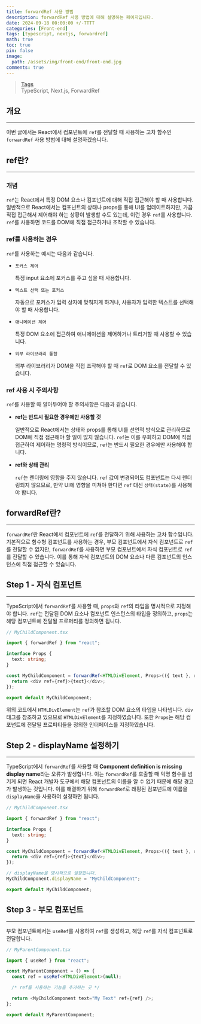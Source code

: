 ```yaml
---
title: forwardRef 사용 방법
description: forwardRef 사용 방법에 대해 설명하는 페이지입니다.
date: 2024-09-18 00:00:00 +/-TTTT
categories: [Front-end]
tags: [typescript, nextjs, forwardref]
math: true
toc: true
pin: false
image:
  path: /assets/img/front-end/front-end.jpg
comments: true
---
```


<blockquote class="prompt-info"><p><strong><u>Tags</u></strong> <br />
TypeScript, Next.js, ForwardRef</p></blockquote>

## 개요

<hr />

이번 글에서는 React에서 컴포넌트에 `ref`를 전달할 때 사용하는 고차 함수인 `forwardRef` 사용 방법에 대해 설명하겠습니다.

## ref란?

<hr />

### 개념

`ref`는 React에서 특정 DOM 요소나 컴포넌트에 대해 직접 접근해야 할 때 사용합니다. 일반적으로 React에서는 컴포넌트의 상태나 props를 통해 UI를 업데이트하지만, 가끔 직접 접근해서 제어해야 하는 상황이 발생할 수도 있는데, 이런 경우 `ref`를 사용합니다. `ref`를 사용하면 코드를 DOM에 직접 접근하거나 조작할 수 있습니다.

### ref를 사용하는 경우

`ref`를 사용하는 예시는 다음과 같습니다.

- `포커스 제어`

  특정 input 요소에 포커스를 주고 싶을 때 사용합니다.

- `텍스트 선택 또는 포커스`

  자동으로 포커스가 입력 상자에 맞춰지게 하거나, 사용자가 입력한 텍스트를 선택해야 할 때 사용합니다.

- `애니메이션 제어`

  특정 DOM 요소에 접근하여 애니메이션을 제어하거나 트리거할 때 사용할 수 있습니다.

- `외부 라이브러리 통합`

  외부 라이브러리가 DOM을 직접 조작해야 할 때 `ref`로 DOM 요소를 전달할 수 있습니다.

### ref 사용 시 주의사항

`ref`를 사용할 때 알아두어야 할 주의사항은 다음과 같습니다.

- <b>ref는 반드시 필요한 경우에만 사용할 것</b>

  일반적으로 React에서는 상태와 props를 통해 UI를 선언적 방식으로 관리하므로 DOM에 직접 접근해야 할 일이 많지 않습니다. `ref`는 이를 우회하고 DOM에 직접 접근하여 제어하는 명령적 방식이므로, `ref`는 반드시 필요한 경우에만 사용해야 합니다.

- <b>ref와 상태 관리</b>

  `ref`는 렌더링에 영향을 주지 않습니다. `ref` 값이 변경되어도 컴포넌트는 다시 렌더링되지 않으므로, 만약 UI에 영향을 미쳐야 한다면 `ref` 대신 `상태(state)`를 사용해야 합니다.

## forwardRef란?

<hr />

`forwardRef`란 React에서 컴포넌트에 `ref`를 전달하기 위해 사용하는 고차 함수입니다. 기본적으로 함수형 컴포넌트를 사용하는 경우, 부모 컴포넌트에서 자식 컴포넌트로 `ref`를 전달할 수 없지만, `forwardRef`를 사용하면 부모 컴포넌트에서 자식 컴포넌트로 `ref`를 전달할 수 있습니다. 이를 통해 자식 컴포넌트의 DOM 요소나 다른 컴포넌트의 인스턴스에 직접 접근할 수 있습니다.

## Step 1 - 자식 컴포넌트

<hr />

TypeScript에서 `forwardRef`를 사용할 때, `props`와 `ref`의 타입을 명시적으로 지정해야 합니다. `ref`는 전달된 DOM 요소나 컴포넌트 인스턴스의 타입을 정의하고, `props`는 해당 컴포넌트에 전달될 프로퍼티를 정의하면 됩니다.

```typescript
// MyChildComponent.tsx

import { forwardRef } from "react";

interface Props {
  text: string;
}

const MyChildComponent = forwardRef<HTMLDivElement, Props>(({ text }, ref) => {
  return <div ref={ref}>{text}</div>;
});

export default MyChildComponent;
```

위의 코드에서 `HTMLDivElement`는 `ref`가 참조할 DOM 요소의 타입을 나타냅니다. `div` 태그를 참조하고 있으므로 `HTMLDivElement`를 지정하였습니다. 또한 `Props`는 해당 컴포넌트에 전달될 프로퍼티들을 정의한 인터페이스를 지정하였습니다.

## Step 2 - displayName 설정하기

<hr />

TypeScript에서 `forwardRef`를 사용할 때 **Component definition is missing display name**라는 오류가 발생합니다. 이는 `forwardRef`를 호출할 때 익명 함수를 넘기게 되면 React 개발자 도구에서 해당 컴포넌트의 이름을 알 수 없기 때문에 해당 경고가 발생하는 것입니다. 이를 해결하기 위해 `forwardRef`로 래핑된 컴포넌트에 이름을 `displayName`을 사용하여 설정하면 됩니다.

```typescript
// MyChildComponent.tsx

import { forwardRef } from "react";

interface Props {
  text: string;
}

const MyChildComponent = forwardRef<HTMLDivElement, Props>(({ text }, ref) => {
  return <div ref={ref}>{text}</div>;
});

// displayName을 명시적으로 설정합니다.
MyChildComponent.displayName = "MyChildComponent";

export default MyChildComponent;
```

## Step 3 - 부모 컴포넌트

<hr />

부모 컴포넌트에서는 `useRef`를 사용하여 `ref`를 생성하고, 해당 `ref`를 자식 컴포넌트로 전달합니다.

```typescript
// MyParentComponent.tsx

import { useRef } from "react";

const MyParentComponent = () => {
  const ref = useRef<HTMLDivElement>(null);

  /* ref를 사용하는 기능을 추가하는 곳 */

  return <MyChildComponent text="My Text" ref={ref} />;
};

export default MyParentComponent;
```
